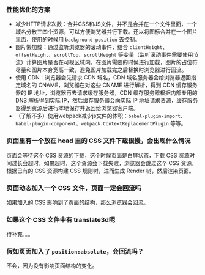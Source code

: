 ### 性能优化的方案

- 减少HTTP请求次数：合并CSS和JS文件，并不是合并在一个文件里面，一个域名分散三四个资源，可以方便浏览器并行下载。还以将图标合并在一个图片里面，使用的时候用 `background-position` 去控制。
- 图片懒加载：通过监听浏览器的滚动事件，结合 `clientHeight`、`offsetHeight`、`scrollTop`、`scrollHeight` 等变量（监听滚动事件需要使用节流）计算图片是否在可视区域内，在图片需要的时候进行加载，图片的占位符尽量和图片本身宽高一致，避免图片加载完之后替换时浏览器进行回流。
- 使用 CDN：浏览器会先请求 CDN 域名，CDN 域名服务器会给浏览器返回指定域名的 CNAME，浏览器在对这些 CNAME 进行解析，得到 CDN 缓存服务器的 IP 地址，浏览器再去请求缓存服务器，CDN 缓存服务器根据内部专用的 DNS 解析得到实际 IP，然后缓存服务器会向实际 IP 地址请求资源，缓存服务器得到资源后进行本地保存并返回给浏览器客户端。
- （了解不多）使用webpack减少js文件的体积：`babel-plugin-import`、`babel-plugin-component`、`webpack.ContextReplacementPlugin` 等等。

### 页面里有一个放在 head 里的 CSS 文件下载很慢，会出现什么情况

页面会等待这个 CSS 资源的下载，这个时候页面是白屏状态，下载 CSS 资源时间过长会超时，如果超时，这个资源会下载失败，浏览器会跳过这个 CSS 资源，根据已有的 CSS 资源构建 CSS 规则树，进而生成 Render 树，然后渲染页面。

### 页面动态加入一个 CSS 文件，页面一定会回流吗

如果加入的 CSS 影响到了页面的结构，那么浏览器会回流。

### 如果这个 CSS 文件中有 translate3d呢

待补充。。。

### 假如页面加入了 `position:absolute`，会回流吗？

不会，因为没有影响页面结构的变化。

